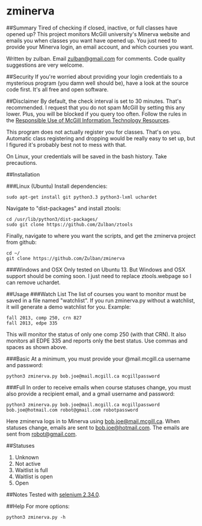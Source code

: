 zminerva
========
##Summary
Tired of checking if closed, inactive, or full classes have opened up? This project monitors McGill university's Minerva website and emails you when classes you want have opened up. You just need to provide your Minerva login, an email account, and which courses you want.

Written by zulban. Email zulban@gmail.com for comments. Code quality suggestions are very welcome.

##Security
If you're worried about providing your login credentials to a mysterious program (you damn well should be), have a look at the source code first. It's all free and open software.

##Disclaimer
By default, the check interval is set to 30 minutes. That's recommended. I request that you do not spam McGill by setting this any lower. Plus, you will be blocked if you query too often. Follow the rules in the [Responsible Use of McGill Information Technology Resources](http://www.mcgill.ca/secretariat/sites/mcgill.ca.secretariat/files/Responsible-Use-of-McGill-IT-Policy-on-the.pdf).

This program does not actually register you for classes. That's on you. Automatic class registering and dropping would be really easy to set up, but I figured it's probably best not to mess with that.

On Linux, your credentials will be saved in the bash history. Take precautions.

##Installation

###Linux (Ubuntu)
Install dependencies: 

	sudo apt-get install git python3.3 python3-lxml uchardet 

Navigate to "dist-packages" and install ztools:

	cd /usr/lib/python3/dist-packages/
	sudo git clone https://github.com/Zulban/ztools

Finally, navigate to where you want the scripts, and get the zminerva project from github:
	
	cd ~/
	git clone https://github.com/Zulban/zminerva

###Windows and OSX
Only tested on Ubuntu 13. But Windows and OSX support should be coming soon. I just need to replace ztools.webpage so I can remove uchardet. 

##Usage
###Watch List
The list of courses you want to monitor must be saved in a file named "watchlist". If you run zminerva.py without a watchlist, it will generate a demo watchlist for you. Example:

	fall 2013, comp 250, crn 827
	fall 2013, edpe 335
	
This will monitor the status of only one comp 250 (with that CRN). It also monitors all EDPE 335 and reports only the best status. Use commas and spaces as shown above.  

###Basic
At a minimum, you must provide your @mail.mcgill.ca username and password:

	python3 zminerva.py bob.joe@mail.mcgill.ca mcgillpassword
	
###Full
In order to receive emails when course statuses change, you must also provide a recipient email, and a gmail username and password:

	python3 zminerva.py bob.joe@mail.mcgill.ca mcgillpassword bob.joe@hotmail.com robot@gmail.com robotpassword

Here zminerva logs in to Minerva using bob.joe@mail.mcgill.ca. When statuses change, emails are sent to bob.joe@hotmail.com. The emails are sent from robot@gmail.com.

##Statuses
1. Unknown
2. Not active
3. Waitlist is full
4. Waitlist is open
5. Open

##Notes
Tested with [selenium 2.34.0](https://pypi.python.org/packages/source/s/selenium/selenium-2.34.0.tar.gz).

##Help
For more options:

	python3 zminerva.py -h  